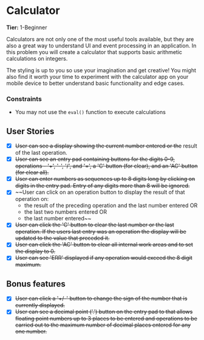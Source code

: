 # Calculator

**Tier:** 1-Beginner

Calculators are not only one of the most useful tools available, but they are
also a great way to understand UI and event processing in an application. In
this problem you will create a calculator that supports basic arithmetic
calculations on integers. 

The styling is up to you so use your imagination and get creative! You might
also find it worth your time to experiment with the calculator app on your
mobile device to better understand basic functionality and edge cases.

### Constraints

- You may not use the `eval()` function to execute calculations

## User Stories

-   [x] ~~User can see a display showing the current number entered or the~~
result of the last operation.
-   [x] ~~User can see an entry pad containing buttons for the digits 0-9, 
operations - '+', '-', '/', and '=', a 'C' button (for clear), and an 'AC'
button (for clear all).~~
-   [x] ~~User can enter numbers as sequences up to 8 digits long by clicking on
digits in the entry pad. Entry of any digits more than 8 will be ignored.~~
-   [x] ~~User can click on an operation button to display the result of that
operation on:
    * the result of the preceding operation and the last number entered OR
    * the last two numbers entered OR
    * the last number entered~~
-   [x] ~~User can click the 'C' button to clear the last number or the last
operation. If the users last entry was an operation the display will be
updated to the value that preceded it.~~
-   [x] ~~User can click the 'AC' button to clear all internal work areas and
to set the display to 0.~~
-   [x] ~~User can see 'ERR' displayed if any operation would exceed the 
8 digit maximum.~~

## Bonus features

-   [x] ~~User can click a '+/-' button to change the sign of the number that is
currently displayed.~~
-   [x] ~~User can see a decimal point ('.') button on the entry pad to that 
allows floating point numbers up to 3 places to be entered and operations to
be carried out to the maximum number of decimal places entered for any one
number.~~
